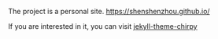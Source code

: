 The project is a personal site.
https://shenshenzhou.github.io/

If you are interested in it,
you can visit  [jekyll-theme-chirpy](https://github.com/cotes2020/jekyll-theme-chirpy)
